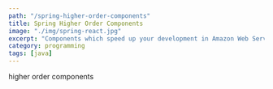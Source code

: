 ```yaml
---
path: "/spring-higher-order-components"
title: Spring Higher Order Components
image: "./img/spring-react.jpg"
excerpt: "Components which speed up your development in Amazon Web Services environment" 
category: programming
tags: [java]
---
```


higher order components
